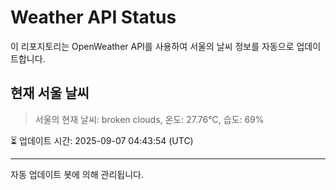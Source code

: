 
# Weather API Status

이 리포지토리는 OpenWeather API를 사용하여 서울의 날씨 정보를 자동으로 업데이트합니다.

## 현재 서울 날씨
> 서울의 현재 날씨: broken clouds, 온도: 27.76°C, 습도: 69%

⏳ 업데이트 시간: 2025-09-07 04:43:54 (UTC)

---
자동 업데이트 봇에 의해 관리됩니다.
